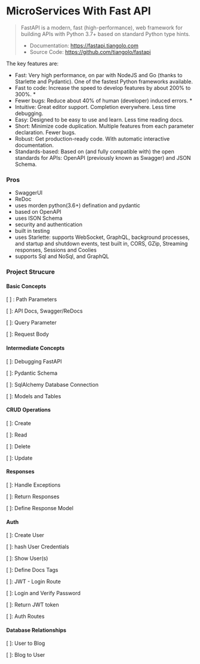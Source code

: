 # MicroServices With Fast API

> FastAPI is a modern, fast (high-performance), web framework for building APIs with Python 3.7+ based on standard Python type hints.
> - Documentation: https://fastapi.tiangolo.com
> - Source Code: https://github.com/tiangolo/fastapi

The key features are:

- Fast: Very high performance, on par with NodeJS and Go (thanks to Starlette and Pydantic). One of the fastest Python frameworks available.
- Fast to code: Increase the speed to develop features by about 200% to 300%. \*
- Fewer bugs: Reduce about 40% of human (developer) induced errors. \*
- Intuitive: Great editor support. Completion everywhere. Less time debugging.
- Easy: Designed to be easy to use and learn. Less time reading docs.
- Short: Minimize code duplication. Multiple features from each parameter declaration. Fewer bugs.
- Robust: Get production-ready code. With automatic interactive documentation.
- Standards-based: Based on (and fully compatible with) the open standards for APIs: OpenAPI (previously known as Swagger) and JSON Schema.

### Pros
- SwaggerUI 
- ReDoc
- uses morden python(3.6+) defination and pydantic
- based on OpenAPI
- uses ISON Schema
- security and authentication
- built in testing
- uses Starlette: supports WebSocket, GraphQL, background processes, and startup and shutdown events, test built in, CORS, GZip, Streaming responses, Sessions and Coolies
- supports Sql and NoSql, and GraphQL

### Project Strucure
#### Basic Concepts
[ ] : Path Parameters
>

[ ]: API Docs, Swagger/ReDocs
>

[ ]: Query Parameter
>

[ ]: Request Body
>

#### Intermediate Concepts
[ ]: Debugging FastAPI
>

[ ]: Pydantic Schema
>

[ ]: SqlAlchemy Database Connection
>

[ ]: Models and Tables
>

#### CRUD Operations
[ ]: Create
>

[ ]: Read
>

[ ]: Delete
>

[ ]: Update
>

#### Responses
[ ]: Handle Exceptions
>

[ ]: Return Responses
>

[ ]: Define Response Model
>

#### Auth
[ ]: Create User
>

[ ]: hash User Credentials
>

[ ]: Show User(s)
>

[ ]: Define Docs Tags
>

[ ]: JWT - Login Route
>

[ ]: Login and Verify Password
>

[ ]: Return JWT token
>

[ ]: Auth Routes
>

#### Database Relationships
[ ]: User to Blog
>

[ ]: Blog to User
>


